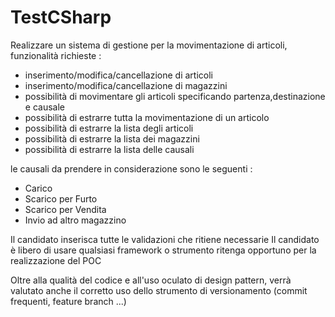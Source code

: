# TestCSharp

Realizzare un sistema di gestione per la movimentazione di articoli,
funzionalità richieste : 

 - inserimento/modifica/cancellazione di articoli
 - inserimento/modifica/cancellazione di magazzini
 - possibilità di movimentare gli articoli specificando partenza,destinazione e causale
 - possibilità di estrarre tutta la movimentazione di un articolo 
 - possibilità di estrarre la lista degli articoli 
 - possibilità di estrarre la lista dei magazzini
 - possibilità di estrarre la lista delle causali

le causali da prendere in considerazione sono le seguenti : 

- Carico 
- Scarico per Furto
- Scarico per Vendita 
- Invio ad altro magazzino

Il candidato inserisca tutte le validazioni che ritiene necessarie
Il candidato è libero di usare qualsiasi framework o strumento ritenga opportuno per la realizzazione del POC

Oltre alla qualità del codice e all'uso oculato di design pattern, verrà valutato anche il corretto uso dello strumento di versionamento (commit frequenti, feature branch ...)
